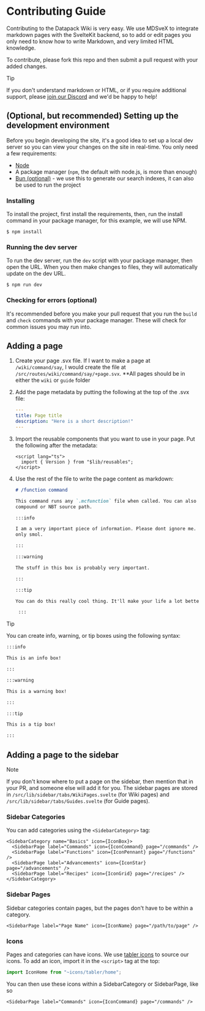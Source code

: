 # Contributing Guide

Contributing to the Datapack Wiki is very easy. We use MDSveX to integrate
markdown pages with the SvelteKit backend, so to add or edit pages you only need
to know how to write Markdown, and very limited HTML knowledge.

To contribute, please fork this repo and then submit a pull request with your
added changes.

> [!TIP]
> If you don't understand markdown or HTML, or if you require additional
> support, please [join our Discord](https://discord.datapackhub.net) and we'd
> be happy to help!

## (Optional, but recommended) Setting up the development environment

Before you begin developing the site, it's a good idea to set up a local dev
server so you can view your changes on the site in real-time. You only need a
few requirements:

- [Node](https://nodejs.org/en)
- A package manager (`npm`, the default with node.js, is more than enough)
- [Bun (optional)](https://bun.sh) - we use this to generate our search indexes,
  it can also be used to run the project

### Installing

To install the project, first install the requirements, then, run the install
command in your package manager, for this example, we will use NPM.

`$ npm install`

### Running the dev server

To run the dev server, run the `dev` script with your package manager, then open
the URL. When you then make changes to files, they will automatically update on
the dev URL.

`$ npm run dev`

### Checking for errors (optional)

It's recommended before you make your pull request that you run the `build` and
`check` commands with your package manager. These will check for common issues
you may run into.

## Adding a page

1. Create your page .svx file. If I want to make a page at `/wiki/command/say`,
   I would create the file at `/src/routes/wiki/command/say/+page.svx`. \*\*All
   pages should be in either the `wiki` or `guide` folder

2. Add the page metadata by putting the following at the top of the .svx file:

   ```yml
   ---
   title: Page title
   description: "Here is a short description!"
   ---
   ```

3. Import the reusable components that you want to use in your page. Put the
   following after the metadata:

   ```svelte
   <script lang="ts">
     import { Version } from "$lib/reusables";
   </script>
   ```

4. Use the rest of the file to write the page content as markdown:

   ```md
   # /function command

   This command runs any `.mcfunction` file when called. You can also pass in a NBT
   compound or NBT source path.

   :::info 

   I am a very important piece of information. Please dont ignore me. I'm
   only smol. 
   
   :::

   :::warning 
   
   The stuff in this box is probably very important.
   
   :::

   :::tip 
   
   You can do this really cool thing. It'll make your life a lot better!
   
    :::
   ```

> [!TIP]
> You can create info, warning, or tip boxes using the following syntax:
>
> ```md
> :::info
>
> This is an info box!
>
> :::
>
> :::warning
>
> This is a warning box!
>
> :::
>
> :::tip
> 
> This is a tip box!
>
> :::
> ```

## Adding a page to the sidebar

> [!NOTE]
> If you don't know where to put a page on the sidebar, then mention
> that in your PR, and someone else will add it for you. The sidebar pages are
> stored in `/src/lib/sidebar/tabs/WikiPages.svelte` (for Wiki pages) and `/src/lib/sidebar/tabs/Guides.svelte` (for Guide pages).

### Sidebar Categories

You can add categories using the `<SidebarCategory>` tag:

```svelte
<SidebarCategory name="Basics" icon={IconBox}>
  <SidebarPage label="Commands" icon={IconCommand} page="/commands" />
  <SidebarPage label="Functions" icon={IconPennant} page="/functions" />
  <SidebarPage label="Advancements" icon={IconStar} page="/advancements" />
  <SidebarPage label="Recipes" icon={IconGrid} page="/recipes" />
</SidebarCategory>
```

### Sidebar Pages

Sidebar categories contain pages, but the pages don't have to be within a
category.

```svelte
<SidebarPage label="Page Name" icon={IconName} page="/path/to/page" />
```

### Icons

Pages and categories can have icons. We use
[tabler icons](https://tabler-icons.io) to source our icons. To add an icon,
import it in the `<script>` tag at the top:

```ts
import IconHome from "~icons/tabler/home";
```

You can then use these icons within a SidebarCategory or SidebarPage, like so

```svelte
<SidebarPage label="Commands" icon={IconCommand} page="/commands" />
```
